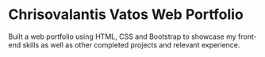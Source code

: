 # Chrisovalantis Vatos Web Portfolio 

Built a web portfolio using HTML, CSS and Bootstrap to showcase my 
front-end skills as well as other completed projects and relevant experience.
